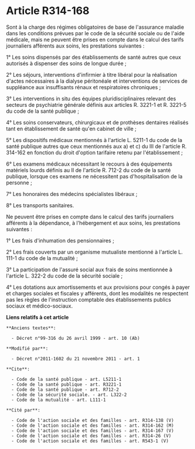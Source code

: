 # Article R314-168

Sont à la charge des régimes obligatoires de base de l'assurance maladie dans les conditions prévues par le code de la
sécurité sociale ou de l'aide médicale, mais ne peuvent être prises en compte dans le calcul des tarifs journaliers afférents
aux soins, les prestations suivantes : 

1° Les soins dispensés par des établissements de santé autres que ceux autorisés à dispenser des soins de longue durée ; 

2° Les séjours, interventions d'infirmier à titre libéral pour la réalisation d'actes nécessaires à la dialyse péritonéale et
interventions de services de suppléance aux insuffisants rénaux et respiratoires chroniques ; 

3° Les interventions in situ des équipes pluridisciplinaires relevant des secteurs de psychiatrie générale définis aux
articles R. 3221-1 et R. 3221-5 du code de la santé publique ; 

4° Les soins conservateurs, chirurgicaux et de prothèses dentaires réalisés tant en établissement de santé qu'en cabinet de
ville ; 

5° Les dispositifs médicaux mentionnés à l'article L. 5211-1 du code de la santé publique autres que ceux mentionnés aux a)
et c) du III de l'article R. 314-162 en fonction du droit d'option tarifaire retenu par l'établissement ; 

6° Les examens médicaux nécessitant le recours à des équipements matériels lourds définis au II de l'article R. 712-2 du code
de la santé publique, lorsque ces examens ne nécessitent pas d'hospitalisation de la personne ; 

7° Les honoraires des médecins spécialistes libéraux ; 

8° Les transports sanitaires. 

Ne peuvent être prises en compte dans le calcul des tarifs journaliers afférents à la dépendance, à l'hébergement et aux
soins, les prestations suivantes : 

1° Les frais d'inhumation des pensionnaires ; 

2° Les frais couverts par un organisme mutualiste mentionné à l'article L. 111-1 du code de la mutualité ; 

3° La participation de l'assuré social aux frais de soins mentionnée à l'article L. 322-2 du code de la sécurité sociale ; 

4° Les dotations aux amortissements et aux provisions pour congés à payer et charges sociales et fiscales y afférents, dont
les modalités ne respectent pas les règles de l'instruction comptable des établissements publics sociaux et médico-sociaux.

**Liens relatifs à cet article**

	**Anciens textes**:

	  - Décret n°99-316 du 26 avril 1999 - art. 10 (Ab)

	**Modifié par**:

	  - Décret n°2011-1602 du 21 novembre 2011 - art. 1

	**Cite**:

	  - Code de la santé publique - art. L5211-1
	  - Code de la santé publique - art. R3221-1
	  - Code de la santé publique - art. R712-2
	  - Code de la sécurité sociale. - art. L322-2
	  - Code de la mutualité - art. L111-1

	**Cité par**:

	  - Code de l'action sociale et des familles - art. R314-138 (V)
	  - Code de l'action sociale et des familles - art. R314-162 (M)
	  - Code de l'action sociale et des familles - art. R314-167 (V)
	  - Code de l'action sociale et des familles - art. R314-26 (V)
	  - Code de l'action sociale et des familles - art. R543-1 (V)
